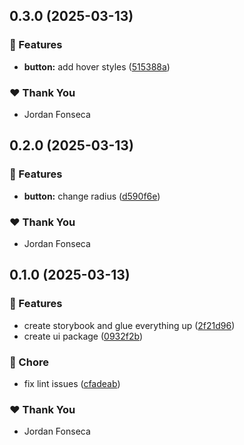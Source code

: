 ## 0.3.0 (2025-03-13)

### 🚀 Features

- **button:** add hover styles ([515388a](https://github.com/fonsecaj/butternut/commit/515388a))

### ❤️ Thank You

- Jordan Fonseca

## 0.2.0 (2025-03-13)

### 🚀 Features

- **button:** change radius ([d590f6e](https://github.com/fonsecaj/butternut/commit/d590f6e))

### ❤️ Thank You

- Jordan Fonseca

## 0.1.0 (2025-03-13)

### 🚀 Features

- create storybook and glue everything up ([2f21d96](https://github.com/fonsecaj/butternut/commit/2f21d96))
- create ui package ([0932f2b](https://github.com/fonsecaj/butternut/commit/0932f2b))

### 🏡 Chore

- fix lint issues ([cfadeab](https://github.com/fonsecaj/butternut/commit/cfadeab))

### ❤️ Thank You

- Jordan Fonseca